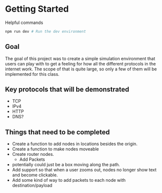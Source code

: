 # Getting Started
Helpful commands
```bash
npm run dev # Run the dev environment

```

## Goal
The goal of this project was to create a simple simulation environment that users can play with to get a feeling for how all the different protocols in the internet work. The scope of that is quite large, so only a few of them will be implemented for this class.


## Key protocols that will be demonstrated
* TCP
* IPv4
* HTTP
* DNS?

## Things that need to be completed
* Create a function to add nodes in locations besides the origin.
* Create a function to make nodes moveable
* Create router nodes.
    * Add Packets
* potentially could just be a box moving along the path.
* Add support so that when a user zooms out, nodes no longer show text and become clickable.
* Add some kind of way to add packets to each node with destination/payload
